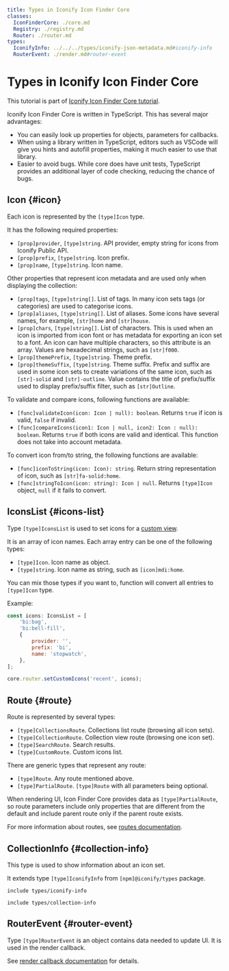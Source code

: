 ```yaml
title: Types in Iconify Icon Finder Core
classes:
  IconFinderCore: ./core.md
  Registry: ./registry.md
  Router: ./router.md
types:
  IconifyInfo: ../../../types/iconify-json-metadata.md#iconify-info
  RouterEvent: ./render.md#router-event
```

# Types in Iconify Icon Finder Core

This tutorial is part of [Iconify Icon Finder Core tutorial](../index.md).

Iconify Icon Finder Core is written in TypeScript. This has several major advantages:

- You can easily look up properties for objects, parameters for callbacks.
- When using a library written in TypeScript, editors such as VSCode will give you hints and autofill properties, making it much easier to use that library.
- Easier to avoid bugs. While core does have unit tests, TypeScript provides an additional layer of code checking, reducing the chance of bugs.

## Icon {#icon}

Each icon is represented by the `[type]Icon` type.

It has the following required properties:

- `[prop]provider`, `[type]string`. API provider, empty string for icons from Iconify Public API.
- `[prop]prefix`, `[type]string`. Icon prefix.
- `[prop]name`, `[type]string`. Icon name.

Other properties that represent icon metadata and are used only when displaying the collection:

- `[prop]tags`, `[type]string[]`. List of tags. In many icon sets tags (or categories) are used to categorise icons.
- `[prop]aliases`, `[type]string[]`. List of aliases. Some icons have several names, for example, `[str]home` and `[str]house`.
- `[prop]chars`, `[type]string[]`. List of characters. This is used when an icon is imported from icon font or has metadata for exporting an icon set to a font. An icon can have multiple characters, so this attribute is an array. Values are hexadecimal strings, such as `[str]f000`.
- `[prop]themePrefix`, `[type]string`. Theme prefix.
- `[prop]themeSuffix`, `[type]string`. Theme suffix. Prefix and suffix are used in some icon sets to create variations of the same icon, such as `[str]-solid` and `[str]-outline`. Value contains the title of prefix/suffix used to display prefix/suffix filter, such as `[str]Outline`.

To validate and compare icons, following functions are available:

- `[func]validateIcon(icon: Icon | null): boolean`. Returns `true` if icon is valid, `false` if invalid.
- `[func]compareIcons(icon1: Icon | null, icon2: Icon : null): boolean`. Returns `true` if both icons are valid and identical. This function does not take into account metadata.

To convert icon from/to string, the following functions are available:

- `[func]iconToString(icon: Icon): string`. Return string representation of icon, such as `[str]fa-solid:home`.
- `[func]stringToIcon(icon: string): Icon | null`. Returns `[type]Icon` object, `null` if it fails to convert.

## IconsList {#icons-list}

Type `[type]IconsList` is used to set icons for a [custom view](./custom-view.md).

It is an array of icon names. Each array entry can be one of the following types:

- `[type]Icon`. Icon name as object.
- `[type]string`. Icon name as string, such as `[icon]mdi:home`.

You can mix those types if you want to, function will convert all entries to `[type]Icon` type.

Example:

```js
const icons: IconsList = [
	'bi:bag',
	'bi:bell-fill',
	{
		provider: '',
		prefix: 'bi',
		name: 'stopwatch',
	},
];

core.router.setCustomIcons('recent', icons);
```

## Route {#route}

Route is represented by several types:

- `[type]CollectionsRoute`. Collections list route (browsing all icon sets).
- `[type]CollectionRoute`. Collection view route (browsing one icon set).
- `[type]SearchRoute`. Search results.
- `[type]CustomRoute`. Custom icons list.

There are generic types that represent any route:

- `[type]Route`. Any route mentioned above.
- `[type]PartialRoute`. `[type]Route` with all parameters being optional.

When rendering UI, Icon Finder Core provides data as `[type]PartialRoute`, so route parameters include only properties that are different from the default and include parent route only if the parent route exists.

For more information about routes, see [routes documentation](./routes.md).

## CollectionInfo {#collection-info}

This type is used to show information about an icon set.

It extends type `[type]IconifyInfo` from `[npm]@iconify/types` package.

`include types/iconify-info`

`include types/collection-info`

## RouterEvent {#router-event}

Type `[type]RouterEvent` is an object contains data needed to update UI. It is used in the render callback.

See [render callback documentation](./render.md) for details.

